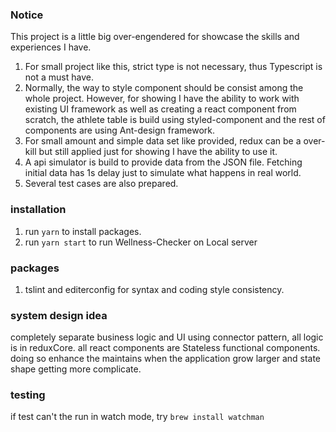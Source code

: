 ### Notice
This project is a little big over-engendered for showcase the skills and experiences I have.
1. For small project like this, strict type is not necessary, thus Typescript is not a must have.
2. Normally, the way to style component should be consist among the whole project. However, for showing I have the ability to work with existing UI framework as well as creating a react component from scratch,
the athlete table is build using styled-component and the rest of components are using Ant-design framework.
3. For small amount and simple data set like provided, redux can be a over-kill but still applied just for showing I have the ability to use it.
4. A api simulator is build to provide data from the JSON file. Fetching initial data has 1s delay just to simulate what happens in real world.
5. Several test cases are also prepared.

### installation
1. run `yarn` to install packages.
2. run `yarn start` to run Wellness-Checker on Local server

### packages
1. tslint and editerconfig for syntax and coding style consistency.

### system design idea
completely separate business logic and UI using connector pattern, all logic is in reduxCore. all react components are Stateless functional components.
doing so enhance the maintains when the application grow larger and state shape getting more complicate.

### testing
if test can't the run in watch mode, try `brew install watchman`
